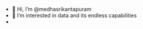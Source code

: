 - 👋 Hi, I’m @medhasrikantapuram
- 👀 I’m interested in data and its endless capabilities
- 

<!---
medhasrikantapuram/medhasrikantapuram is a ✨ special ✨ repository because its `README.md` (this file) appears on your GitHub profile.
You can click the Preview link to take a look at your changes.
--->
